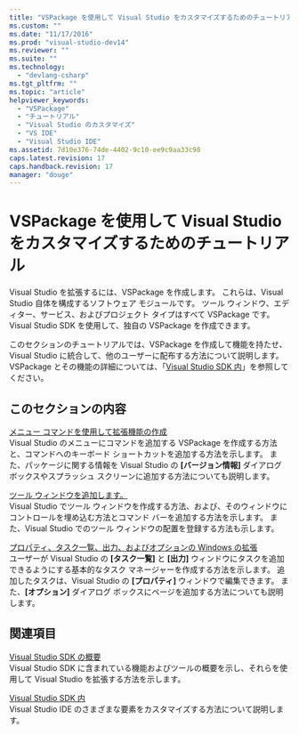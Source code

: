 ```yaml
---
title: "VSPackage を使用して Visual Studio をカスタマイズするためのチュートリアル | Microsoft Docs"
ms.custom: ""
ms.date: "11/17/2016"
ms.prod: "visual-studio-dev14"
ms.reviewer: ""
ms.suite: ""
ms.technology: 
  - "devlang-csharp"
ms.tgt_pltfrm: ""
ms.topic: "article"
helpviewer_keywords: 
  - "VSPackage"
  - "チュートリアル"
  - "Visual Studio のカスタマイズ"
  - "VS IDE"
  - "Visual Studio IDE"
ms.assetid: 7d10e376-74de-4402-9c10-ee9c9aa33c98
caps.latest.revision: 17
caps.handback.revision: 17
manager: "douge"
---
```

# VSPackage を使用して Visual Studio をカスタマイズするためのチュートリアル
Visual Studio を拡張するには、VSPackage を作成します。 これらは、Visual Studio 自体を構成するソフトウェア モジュールです。 ツール ウィンドウ、エディター、サービス、およびプロジェクト タイプはすべて VSPackage です。 Visual Studio SDK を使用して、独自の VSPackage を作成できます。  
  
 このセクションのチュートリアルでは、VSPackage を作成して機能を持たせ、Visual Studio に統合して、他のユーザーに配布する方法について説明します。 VSPackage とその機能の詳細については、「[Visual Studio SDK 内](../Topic/Inside%20the%20Visual%20Studio%20SDK.md)」を参照してください。  
  
## このセクションの内容  
 [メニュー コマンドを使用して拡張機能の作成](../Topic/Creating%20an%20Extension%20with%20a%20Menu%20Command.md)  
 Visual Studio のメニューにコマンドを追加する VSPackage を作成する方法と、コマンドへのキーボード ショートカットを追加する方法を示します。 また、パッケージに関する情報を Visual Studio の **\[バージョン情報\]** ダイアログ ボックスやスプラッシュ スクリーンに追加する方法についても説明します。  
  
 [ツール ウィンドウを追加します。](../Topic/Adding%20a%20Tool%20Window.md)  
 Visual Studio でツール ウィンドウを作成する方法、および、そのウィンドウにコントロールを埋め込む方法とコマンド バーを追加する方法を示します。 また、Visual Studio でのツール ウィンドウの配置を登録する方法も示します。  
  
 [プロパティ、タスク一覧、出力、およびオプションの Windows の拡張](../Topic/Extending%20the%20Properties,%20Task%20List,%20Output,%20and%20Options%20Windows.md)  
 ユーザーが Visual Studio の **\[タスク一覧\]** と **\[出力\]** ウィンドウにタスクを追加できるようにする基本的なタスク マネージャーを作成する方法を示します。 追加したタスクは、Visual Studio の **\[プロパティ\]** ウィンドウで編集できます。 また、**\[オプション\]** ダイアログ ボックスにページを追加する方法についても説明します。  
  
## 関連項目  
 [Visual Studio SDK の概要](../Topic/Introducing%20the%20Visual%20Studio%20SDK.md)  
 Visual Studio SDK に含まれている機能およびツールの概要を示し、それらを使用して Visual Studio を拡張する方法を示します。  
  
 [Visual Studio SDK 内](../Topic/Inside%20the%20Visual%20Studio%20SDK.md)  
 Visual Studio IDE のさまざまな要素をカスタマイズする方法について説明します。